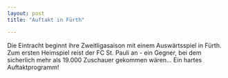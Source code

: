 ```yaml
---
layout: post
title: "Auftakt in Fürth"

---
```


Die Eintracht beginnt ihre Zweitligasaison mit einem Auswärtsspiel in Fürth. Zum ersten Heimspiel reist der FC St. Pauli an - ein Gegner, bei dem sicherlich mehr als 19.000 Zuschauer gekommen wären... Ein hartes Auftaktprogramm!


